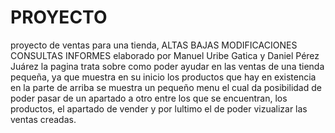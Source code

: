 # PROYECTO
proyecto de ventas para una tienda, ALTAS BAJAS  MODIFICACIONES  CONSULTAS INFORMES
elaborado por Manuel Uribe Gatica y Daniel Pérez Juárez
la pagina trata sobre como poder ayudar en las ventas de una tienda pequeña, ya que muestra en su inicio los productos que hay en existencia
en la parte de arriba se muestra un pequeño menu el cual da posibilidad de poder pasar de un apartado a otro 
entre los que se encuentran, los productos, el apartado de vender y por lultimo el de poder vizualizar las ventas creadas. 
